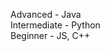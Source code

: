 Advanced - Java <br />
Intermediate - Python <br />
Beginner - JS, C++


<!---
H0meSlice/H0meSlice is a ✨ special ✨ repository because its `README.md` (this file) appears on your GitHub profile.
You can click the Preview link to take a look at your changes.
--->
